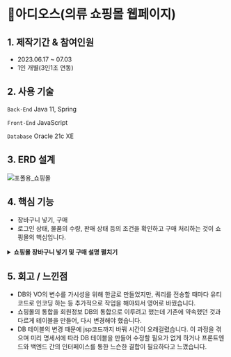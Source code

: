 # 👕아디오스(의류 쇼핑몰 웹페이지)
## 1. 제작기간 & 참여인원
- 2023.06.17 ~ 07.03
- 1인 개별(3인1조 연동)
  
## 2. 사용 기술
`Back-End` Java 11, Spring

`Front-End` JavaScript

`Database` Oracle 21c XE

## 3. ERD 설계
![포폴용_쇼핑몰](https://github.com/user-attachments/assets/62932768-24e5-4921-936b-649edf1f1771)


## 4. 핵심 기능
- 장바구니 넣기, 구매
- 로그인 상태, 물품의 수량, 판매 상태 등의 조건을 확인하고 구매 처리하는 것이 쇼핑몰의 핵심입니다.

<details>
<summary><b>쇼핑몰 장바구니 넣기 및 구매 설명 펼치기</b></summary>

<!-- summary 아래 한칸 공백 두어야함 -->
- <장바구니 넣기>와 <구매>기능의 시퀀스 다이어그램입니다.
    - 물건을 구매할때는 장바구니에 먼저 넣고 구매를 하도록 만들었습니다.
    - 구매의 경우, 물품의 수량 변경과 구매 이력 생성은 하나의 메서드에서 시도하고 commit하도록 만들어 트랜젝션을 통해 동시에 만들어지도록 했습니다.
   ![포폴용_장바구니 구매_시퀀스](https://github.com/user-attachments/assets/33ac930b-5204-4fcc-8ab7-50606b17a5ae)


</details>

## 5. 회고 / 느낀점
- DB와 VO의 변수를 가시성을 위해 한글로 만들었지만, 쿼리를 전송할 때마다 유티코드로 인코딩 하는 등 추가적으로 작업을 해야되서 영어로 바꿨습니다.
- 쇼핑몰의 통합을 회원정보 DB의 통합으로 이루려고 했는데 기존에 약속했던 것과 다르게 테이블을 만들어, 다시 변경해야 했습니다.
- DB 테이블의 변경 때문에 jsp코드까지 바꿔 시간이 오래걸렸습니다. 이 과정을 겪으며 미리 명세서에 따라 DB 테이블을 만들어 수정할 필요가 없게 하거나 프론트엔드와 백엔드 간의 인터페이스를 통한 느슨한 결합이 필요하다고 느꼈습니다.
